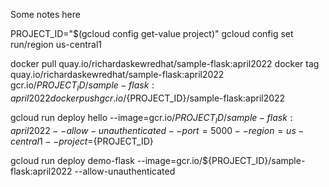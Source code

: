 Some notes here


PROJECT_ID="$(gcloud config get-value project)"
gcloud config set run/region us-central1

docker pull quay.io/richardaskewredhat/sample-flask:april2022
docker tag quay.io/richardaskewredhat/sample-flask:april2022 gcr.io/${PROJECT_ID}/sample-flask:april2022
docker push gcr.io/${PROJECT_ID}/sample-flask:april2022

gcloud run deploy hello --image=gcr.io/${PROJECT_ID}/sample-flask:april2022 --allow-unauthenticated --port=5000 --region=us-central1 --project=${PROJECT_ID}

gcloud run deploy demo-flask --image=gcr.io/${PROJECT_ID}/sample-flask:april2022 --allow-unauthenticated
